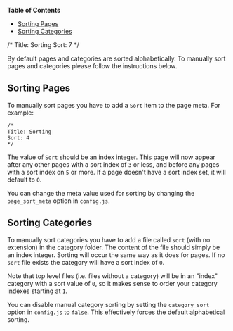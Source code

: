 
**Table of Contents**

- [Sorting Pages](#sorting-pages)
- [Sorting Categories](#sorting-categories)



/*
Title: Sorting
Sort: 7
*/

By default pages and categories are sorted alphabetically. To manually sort pages and categories please
follow the instructions below.

## Sorting Pages

To manually sort pages you have to add a `Sort` item to the page meta. For example:

	/*
	Title: Sorting
	Sort: 4
	*/

The value of `Sort` should be an index integer. This page will now appear after any other pages with
a sort index of `3` or less, and before any pages with a sort index on `5` or more. If a page doesn't
have a sort index set, it will default to `0`.

You can change the meta value used for sorting by changing the `page_sort_meta` option in `config.js`.

## Sorting Categories

To manually sort categories you have to add a file called `sort` (with no extension) in the category
folder. The content of the file should simply be an index integer. Sorting will occur the same way as
it does for pages. If no `sort` file exists the category will have a sort index of `0`.

Note that top level files (i.e. files without a category) will be in an "index" category with a sort
value of `0`, so it makes sense to order your category indexes starting at `1`.

You can disable manual category sorting by setting the `category_sort` option in `config.js` to `false`.
This effectively forces the default alphabetical sorting.
